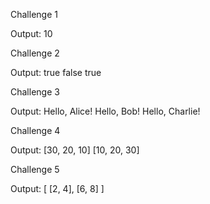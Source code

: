 Challenge 1
<!-- Predicted Output: 10 -->
Output: 10



Challenge 2
<!-- Predicted Output: 
	true
	false
	true 
-->
Output: 
	true
	false
	true



Challenge 3
<!-- Predicted Output: 
	Hello, Alice!
	Hello, Bob!
	Hello, Charlie! 
-->
Output: 
	Hello, Alice!
	Hello, Bob!
	Hello, Charlie!



Challenge 4
<!-- Predicted Output:
	[30, 20, 10]
	[10, 20, 30]
 -->
Output:
	[30, 20, 10]
	[10, 20, 30]



Challenge 5
<!-- Predicted Output:
	[
		[2, 4],
		[6, 8]
	]
 -->
Output:
	[
		[2, 4],
		[6, 8]
	]